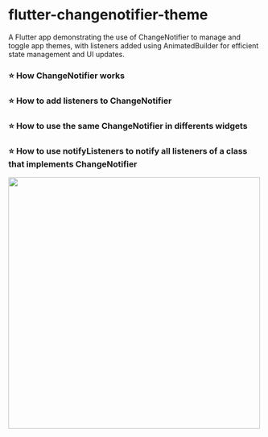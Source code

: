# flutter-changenotifier-theme 
A Flutter app demonstrating the use of ChangeNotifier to manage and toggle app themes, with listeners added using AnimatedBuilder for efficient state management and UI updates.


### ⭐ How ChangeNotifier works
### ⭐ How to add listeners to ChangeNotifier
### ⭐ How to use the same ChangeNotifier in differents widgets
### ⭐ How to use notifyListeners to notify all listeners of a class that implements ChangeNotifier


<div>  
  <img src="https://github.com/user-attachments/assets/2937cffe-fb73-44d8-9bc6-7a881bb39c5d" width="500px">  
</div>  
